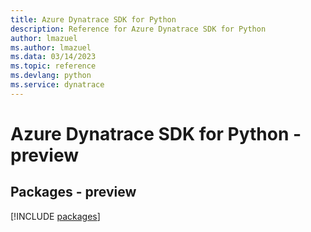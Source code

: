 ```yaml
---
title: Azure Dynatrace SDK for Python
description: Reference for Azure Dynatrace SDK for Python
author: lmazuel
ms.author: lmazuel
ms.data: 03/14/2023
ms.topic: reference
ms.devlang: python
ms.service: dynatrace
---
```

# Azure Dynatrace SDK for Python - preview
## Packages - preview
[!INCLUDE [packages](dynatrace-index.md)]